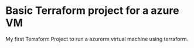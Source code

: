 # Basic Terraform project for a azure VM

My first Terraform Project to run a azurerm virtual machine using terraform.
